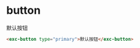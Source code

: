 # button
  
<exc-button type="primary">默认按钮</exc-button>

```html
<exc-button type="primary">默认按钮</exc-button>
```
